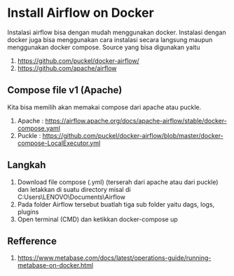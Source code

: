 # Install Airflow on Docker
Instalasi airflow bisa dengan mudah menggunakan docker. Instalasi dengan docker juga bisa menggunakan cara instalasi secara langsung maupun menggunakan docker compose. Source yang bisa digunakan yaitu
1. https://github.com/puckel/docker-airflow/
2. https://github.com/apache/airflow

## Compose file v1 (Apache)
Kita bisa memilih akan memakai compose dari apache atau puckle.

1. Apache : https://airflow.apache.org/docs/apache-airflow/stable/docker-compose.yaml
2. Puckle : https://github.com/puckel/docker-airflow/blob/master/docker-compose-LocalExecutor.yml

## Langkah
1. Download file compose (.yml) (terserah dari apache atau dari puckle) dan letakkan di suatu directory misal di C:Users\LENOVO\Documents\Airflow
2. Pada folder Airflow tersebut buatlah tiga sub folder yaitu dags, logs, plugins
3. Open terminal (CMD) dan ketikkan docker-compose up


## Refference
1. https://www.metabase.com/docs/latest/operations-guide/running-metabase-on-docker.html

